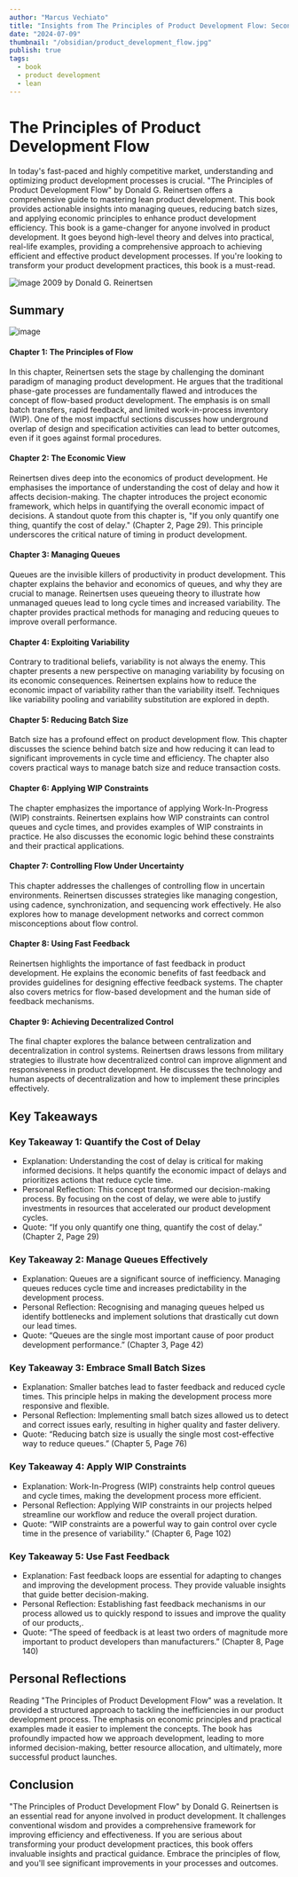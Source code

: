 ```yaml
---
author: "Marcus Vechiato"
title: "Insights from The Principles of Product Development Flow: Second Generation Lean Product Development"
date: "2024-07-09"
thumbnail: "/obsidian/product_development_flow.jpg"
publish: true
tags: 
  - book
  - product development
  - lean
--- 
```


# The Principles of Product Development Flow

In today's fast-paced and highly competitive market, understanding and optimizing product development processes is crucial. "The Principles of Product Development Flow" by Donald G. Reinertsen offers a comprehensive guide to mastering lean product development. This book provides actionable insights into managing queues, reducing batch sizes, and applying economic principles to enhance product development efficiency. This book is a game-changer for anyone involved in product development. It goes beyond high-level theory and delves into practical, real-life examples, providing a comprehensive approach to achieving efficient and effective product development processes. If you're looking to transform your product development practices, this book is a must-read.

![image](/obsidian/product_development_flow.jpg)
2009 by Donald G. Reinertsen

## Summary
![image](/obsidian/mindmap_product_development_flow.png)
#### Chapter 1: The Principles of Flow
In this chapter, Reinertsen sets the stage by challenging the dominant paradigm of managing product development. He argues that the traditional phase-gate processes are fundamentally flawed and introduces the concept of flow-based product development. The emphasis is on small batch transfers, rapid feedback, and limited work-in-process inventory (WIP). One of the most impactful sections discusses how underground overlap of design and specification activities can lead to better outcomes, even if it goes against formal procedures.

#### Chapter 2: The Economic View
Reinertsen dives deep into the economics of product development. He emphasises the importance of understanding the cost of delay and how it affects decision-making. The chapter introduces the project economic framework, which helps in quantifying the overall economic impact of decisions. A standout quote from this chapter is, "If you only quantify one thing, quantify the cost of delay." (Chapter 2, Page 29). This principle underscores the critical nature of timing in product development.

#### Chapter 3: Managing Queues
Queues are the invisible killers of productivity in product development. This chapter explains the behavior and economics of queues, and why they are crucial to manage. Reinertsen uses queueing theory to illustrate how unmanaged queues lead to long cycle times and increased variability. The chapter provides practical methods for managing and reducing queues to improve overall performance.

#### Chapter 4: Exploiting Variability
Contrary to traditional beliefs, variability is not always the enemy. This chapter presents a new perspective on managing variability by focusing on its economic consequences. Reinertsen explains how to reduce the economic impact of variability rather than the variability itself. Techniques like variability pooling and variability substitution are explored in depth.

#### Chapter 5: Reducing Batch Size
Batch size has a profound effect on product development flow. This chapter discusses the science behind batch size and how reducing it can lead to significant improvements in cycle time and efficiency. The chapter also covers practical ways to manage batch size and reduce transaction costs.

#### Chapter 6: Applying WIP Constraints
The chapter emphasizes the importance of applying Work-In-Progress (WIP) constraints. Reinertsen explains how WIP constraints can control queues and cycle times, and provides examples of WIP constraints in practice. He also discusses the economic logic behind these constraints and their practical applications.

#### Chapter 7: Controlling Flow Under Uncertainty
This chapter addresses the challenges of controlling flow in uncertain environments. Reinertsen discusses strategies like managing congestion, using cadence, synchronization, and sequencing work effectively. He also explores how to manage development networks and correct common misconceptions about flow control.

#### Chapter 8: Using Fast Feedback
Reinertsen highlights the importance of fast feedback in product development. He explains the economic benefits of fast feedback and provides guidelines for designing effective feedback systems. The chapter also covers metrics for flow-based development and the human side of feedback mechanisms.

#### Chapter 9: Achieving Decentralized Control
The final chapter explores the balance between centralization and decentralization in control systems. Reinertsen draws lessons from military strategies to illustrate how decentralized control can improve alignment and responsiveness in product development. He discusses the technology and human aspects of decentralization and how to implement these principles effectively.

## Key Takeaways

### Key Takeaway 1: Quantify the Cost of Delay
- Explanation: Understanding the cost of delay is critical for making informed decisions. It helps quantify the economic impact of delays and prioritizes actions that reduce cycle time.
- Personal Reflection: This concept transformed our decision-making process. By focusing on the cost of delay, we were able to justify investments in resources that accelerated our product development cycles.
- Quote: “If you only quantify one thing, quantify the cost of delay.” (Chapter 2, Page 29)

### Key Takeaway 2: Manage Queues Effectively
- Explanation: Queues are a significant source of inefficiency. Managing queues reduces cycle time and increases predictability in the development process.
- Personal Reflection: Recognising and managing queues helped us identify bottlenecks and implement solutions that drastically cut down our lead times.
- Quote: “Queues are the single most important cause of poor product development performance.” (Chapter 3, Page 42)

### Key Takeaway 3: Embrace Small Batch Sizes
- Explanation: Smaller batches lead to faster feedback and reduced cycle times. This principle helps in making the development process more responsive and flexible.
- Personal Reflection: Implementing small batch sizes allowed us to detect and correct issues early, resulting in higher quality and faster delivery.
- Quote: “Reducing batch size is usually the single most cost-effective way to reduce queues.” (Chapter 5, Page 76)

### Key Takeaway 4: Apply WIP Constraints
- Explanation: Work-In-Progress (WIP) constraints help control queues and cycle times, making the development process more efficient.
- Personal Reflection: Applying WIP constraints in our projects helped streamline our workflow and reduce the overall project duration.
- Quote: “WIP constraints are a powerful way to gain control over cycle time in the presence of variability.” (Chapter 6, Page 102) 

### Key Takeaway 5: Use Fast Feedback
- Explanation: Fast feedback loops are essential for adapting to changes and improving the development process. They provide valuable insights that guide better decision-making.
- Personal Reflection: Establishing fast feedback mechanisms in our process allowed us to quickly respond to issues and improve the quality of our products,.
- Quote: “The speed of feedback is at least two orders of magnitude more important to product developers than manufacturers.” (Chapter 8, Page 140) 

## Personal Reflections
Reading "The Principles of Product Development Flow" was a revelation. It provided a structured approach to tackling the inefficiencies in our product development process. The emphasis on economic principles and practical examples made it easier to implement the concepts. The book has profoundly impacted how we approach development, leading to more informed decision-making, better resource allocation, and ultimately, more successful product launches.

## Conclusion
"The Principles of Product Development Flow" by Donald G. Reinertsen is an essential read for anyone involved in product development. It challenges conventional wisdom and provides a comprehensive framework for improving efficiency and effectiveness. If you are serious about transforming your product development practices, this book offers invaluable insights and practical guidance. Embrace the principles of flow, and you'll see significant improvements in your processes and outcomes.